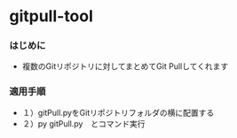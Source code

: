 # gitpull-tool

### はじめに
- 複数のGitリポジトリに対してまとめてGit Pullしてくれます

### 適用手順
  - １）gitPull.pyをGitリポジトリフォルダの横に配置する
  - ２）py gitPull.py　とコマンド実行


